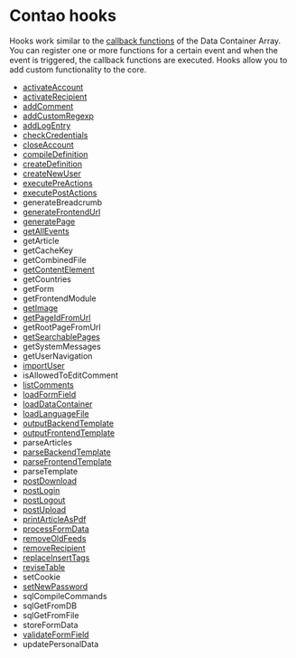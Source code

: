 # Contao hooks

Hooks work similar to the [callback functions](callbacks) of the Data Container Array. You can register one or more functions for a certain event and when the event is triggered, the callback functions are executed. Hooks allow you to add custom functionality to the core.


- [activateAccount](hooks/activateAccount)
- [activateRecipient](hooks/activateRecipient)
- [addComment](hooks/addComment)
- [addCustomRegexp](hooks/addCustomRegexp)
- [addLogEntry](hooks/addLogEntry)
- [checkCredentials](hooks/checkCredentials)
- [closeAccount](hooks/closeAccount)
- [compileDefinition](hooks/compileDefinition)
- [createDefinition](hooks/createDefinition)
- [createNewUser](hooks/createNewUser)
- [executePreActions](hooks/executePreActions)
- [executePostActions](hooks/executePostActions)
- generateBreadcrumb
- [generateFrontendUrl](hooks/generateFrontendUrl)
- [generatePage](hooks/generatePage)
- [getAllEvents](hooks/getAllEvents)
- getArticle
- getCacheKey
- getCombinedFile
- [getContentElement](hooks/getContentElement)
- getCountries
- getForm
- getFrontendModule
- [getImage](hooks/getImage)
- [getPageIdFromUrl](hooks/getPageIdFromUrl)
- getRootPageFromUrl
- [getSearchablePages](hooks/getSearchablePages)
- getSystemMessages
- getUserNavigation
- [importUser](hooks/importUser)
- isAllowedToEditComment
- [listComments](hooks/listComments)
- [loadFormField](hooks/loadFormField)
- [loadDataContainer](hooks/loadDataContainer)
- [loadLanguageFile](hooks/loadLanguageFile)
- [outputBackendTemplate](hooks/outputBackendTemplate)
- [outputFrontendTemplate](hooks/outputFrontendTemplate)
- parseArticles
- [parseBackendTemplate](hooks/parseBackendTemplate)
- [parseFrontendTemplate](hooks/parseFrontendTemplate)
- parseTemplate
- [postDownload](hooks/postDownload)
- [postLogin](hooks/postLogin)
- [postLogout](hooks/postLogout)
- [postUpload](hooks/postUpload)
- [printArticleAsPdf](hooks/printArticleAsPdf)
- [processFormData](hooks/processFormData)
- [removeOldFeeds](hooks/removeOldFeeds)
- [removeRecipient](hooks/removeRecipient)
- [replaceInsertTags](hooks/replaceInsertTags)
- [reviseTable](hooks/reviseTable)
- setCookie
- [setNewPassword](hooks/setNewPassword)
- sqlCompileCommands
- sqlGetFromDB
- sqlGetFromFile
- storeFormData
- [validateFormField](hooks/validateFormField)
- updatePersonalData
